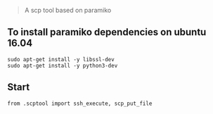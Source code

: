 > A scp tool based on paramiko

## To install paramiko dependencies on ubuntu 16.04

```shell=
sudo apt-get install -y libssl-dev
sudo apt-get install -y python3-dev
```

## Start 
```python=
from .scptool import ssh_execute, scp_put_file
```

